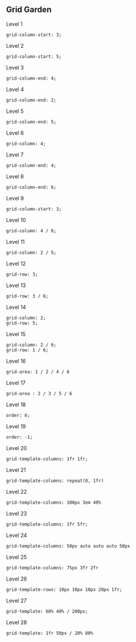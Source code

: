 ## Grid Garden

Level 1

```
grid-column-start: 3;
```

Level 2

```
grid-column-start: 5;
```

Level 3

```
grid-column-end: 4;
```

Level 4

```
grid-column-end: 2;
```

Level 5

```
grid-column-end: 5;
```

Level 6

```
grid-column: 4;
```

Level 7

```
grid-column-end: 4;
```

Level 8

```
grid-column-end: 6;
```

Level 9

```
grid-column-start: 3;
```

Level 10

```
grid-column: 4 / 6;
```

Level 11

```
grid-column: 2 / 5;
```

Level 12

```
grid-row: 3;
```

Level 13

```
grid-row: 3 / 6;
```

Level 14

```
grid-column: 2;
grid-row: 5;
```

Level 15

```
grid-column: 2 / 6;
grid-row: 1 / 6;
```

Level 16

```
grid-area: 1 / 2 / 4 / 6
```

Level 17

```
grid-area : 2 / 3 / 5 / 6
```

Level 18

```
order: 6;
```

Level 19

```
order: -1;
```

Level 20

```
grid-template-columns: 1fr 1fr;
```

Level 21

```
grid-template-columns: repeat(8, 1fr)
```

Level 22

```
grid-template-columns: 100px 3em 40%
```

Level 23

```
grid-template-columns: 1fr 5fr;
```

Level 24

```
grid-template-columns: 50px auto auto auto 50px
```

Level 25

```
grid-template-columns: 75px 3fr 2fr
```

Level 26

```
grid-template-rows: 10px 10px 10px 20px 1fr;
```

Level 27

```
grid-template: 60% 40% / 200px;
```

Level 28

```
grid-template: 1fr 50px / 20% 80%
```
